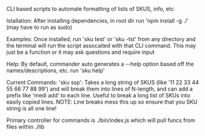 CLI based scripts to automate formatting of lists of SKUS, info, etc

Istallation:
After installing dependencies, in root dir run 'npm install -g ./' (may have to run as sudo)

Examples:
Once installed, run 'sku test' or 'sku -tst' from any directory and the terminal will run the script assocaited with that CLI command. This may just be a function or it may ask questions and require input

Help:
By default, commander auto generates a --help option based off the names/descriptions, etc. run 'sku help'

Current Commands:
'sku ssp': Takes a long string of SKUS (like '11 22 33 44 55 66 77 88 99') and will break them into lines of N-length, and can add a prefix like 'medi add' to each line. Useful to break a long list of SKUs into easily copied lines. NOTE: Line breaks mess this up so ensure that you SKU string is all one line!

Primary controller for commands is ./bin/index.js which will pull funcs from files within ./lib